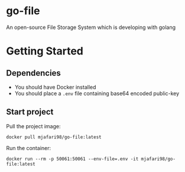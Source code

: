 # go-file
An open-source File Storage System which is developing with golang

# Getting Started

## Dependencies
- You should have Docker installed
- You should place a `.env` file containing base64 encoded public-key

## Start project
Pull the project image:
```shell script
docker pull mjafari98/go-file:latest
```
Run the container:
```shell script
docker run --rm -p 50061:50061 --env-file=.env -it mjafari98/go-file:latest
```